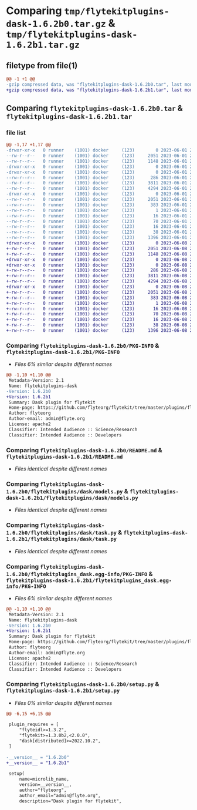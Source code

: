 # Comparing `tmp/flytekitplugins-dask-1.6.2b0.tar.gz` & `tmp/flytekitplugins-dask-1.6.2b1.tar.gz`

## filetype from file(1)

```diff
@@ -1 +1 @@
-gzip compressed data, was "flytekitplugins-dask-1.6.2b0.tar", last modified: Thu Jun  1 20:41:52 2023, max compression
+gzip compressed data, was "flytekitplugins-dask-1.6.2b1.tar", last modified: Thu Jun  8 23:49:41 2023, max compression
```

## Comparing `flytekitplugins-dask-1.6.2b0.tar` & `flytekitplugins-dask-1.6.2b1.tar`

### file list

```diff
@@ -1,17 +1,17 @@
-drwxr-xr-x   0 runner    (1001) docker     (123)        0 2023-06-01 20:41:52.507798 flytekitplugins-dask-1.6.2b0/
--rw-r--r--   0 runner    (1001) docker     (123)     2051 2023-06-01 20:41:52.507798 flytekitplugins-dask-1.6.2b0/PKG-INFO
--rw-r--r--   0 runner    (1001) docker     (123)     1148 2023-06-01 20:41:31.000000 flytekitplugins-dask-1.6.2b0/README.md
-drwxr-xr-x   0 runner    (1001) docker     (123)        0 2023-06-01 20:41:52.507798 flytekitplugins-dask-1.6.2b0/flytekitplugins/
-drwxr-xr-x   0 runner    (1001) docker     (123)        0 2023-06-01 20:41:52.507798 flytekitplugins-dask-1.6.2b0/flytekitplugins/dask/
--rw-r--r--   0 runner    (1001) docker     (123)      286 2023-06-01 20:41:31.000000 flytekitplugins-dask-1.6.2b0/flytekitplugins/dask/__init__.py
--rw-r--r--   0 runner    (1001) docker     (123)     3811 2023-06-01 20:41:31.000000 flytekitplugins-dask-1.6.2b0/flytekitplugins/dask/models.py
--rw-r--r--   0 runner    (1001) docker     (123)     4294 2023-06-01 20:41:31.000000 flytekitplugins-dask-1.6.2b0/flytekitplugins/dask/task.py
-drwxr-xr-x   0 runner    (1001) docker     (123)        0 2023-06-01 20:41:52.507798 flytekitplugins-dask-1.6.2b0/flytekitplugins_dask.egg-info/
--rw-r--r--   0 runner    (1001) docker     (123)     2051 2023-06-01 20:41:52.000000 flytekitplugins-dask-1.6.2b0/flytekitplugins_dask.egg-info/PKG-INFO
--rw-r--r--   0 runner    (1001) docker     (123)      383 2023-06-01 20:41:52.000000 flytekitplugins-dask-1.6.2b0/flytekitplugins_dask.egg-info/SOURCES.txt
--rw-r--r--   0 runner    (1001) docker     (123)        1 2023-06-01 20:41:52.000000 flytekitplugins-dask-1.6.2b0/flytekitplugins_dask.egg-info/dependency_links.txt
--rw-r--r--   0 runner    (1001) docker     (123)       16 2023-06-01 20:41:52.000000 flytekitplugins-dask-1.6.2b0/flytekitplugins_dask.egg-info/namespace_packages.txt
--rw-r--r--   0 runner    (1001) docker     (123)       70 2023-06-01 20:41:52.000000 flytekitplugins-dask-1.6.2b0/flytekitplugins_dask.egg-info/requires.txt
--rw-r--r--   0 runner    (1001) docker     (123)       16 2023-06-01 20:41:52.000000 flytekitplugins-dask-1.6.2b0/flytekitplugins_dask.egg-info/top_level.txt
--rw-r--r--   0 runner    (1001) docker     (123)       38 2023-06-01 20:41:52.507798 flytekitplugins-dask-1.6.2b0/setup.cfg
--rw-r--r--   0 runner    (1001) docker     (123)     1396 2023-06-01 20:41:50.000000 flytekitplugins-dask-1.6.2b0/setup.py
+drwxr-xr-x   0 runner    (1001) docker     (123)        0 2023-06-08 23:49:41.203219 flytekitplugins-dask-1.6.2b1/
+-rw-r--r--   0 runner    (1001) docker     (123)     2051 2023-06-08 23:49:41.203219 flytekitplugins-dask-1.6.2b1/PKG-INFO
+-rw-r--r--   0 runner    (1001) docker     (123)     1148 2023-06-08 23:49:15.000000 flytekitplugins-dask-1.6.2b1/README.md
+drwxr-xr-x   0 runner    (1001) docker     (123)        0 2023-06-08 23:49:41.199218 flytekitplugins-dask-1.6.2b1/flytekitplugins/
+drwxr-xr-x   0 runner    (1001) docker     (123)        0 2023-06-08 23:49:41.203219 flytekitplugins-dask-1.6.2b1/flytekitplugins/dask/
+-rw-r--r--   0 runner    (1001) docker     (123)      286 2023-06-08 23:49:15.000000 flytekitplugins-dask-1.6.2b1/flytekitplugins/dask/__init__.py
+-rw-r--r--   0 runner    (1001) docker     (123)     3811 2023-06-08 23:49:15.000000 flytekitplugins-dask-1.6.2b1/flytekitplugins/dask/models.py
+-rw-r--r--   0 runner    (1001) docker     (123)     4294 2023-06-08 23:49:15.000000 flytekitplugins-dask-1.6.2b1/flytekitplugins/dask/task.py
+drwxr-xr-x   0 runner    (1001) docker     (123)        0 2023-06-08 23:49:41.203219 flytekitplugins-dask-1.6.2b1/flytekitplugins_dask.egg-info/
+-rw-r--r--   0 runner    (1001) docker     (123)     2051 2023-06-08 23:49:41.000000 flytekitplugins-dask-1.6.2b1/flytekitplugins_dask.egg-info/PKG-INFO
+-rw-r--r--   0 runner    (1001) docker     (123)      383 2023-06-08 23:49:41.000000 flytekitplugins-dask-1.6.2b1/flytekitplugins_dask.egg-info/SOURCES.txt
+-rw-r--r--   0 runner    (1001) docker     (123)        1 2023-06-08 23:49:41.000000 flytekitplugins-dask-1.6.2b1/flytekitplugins_dask.egg-info/dependency_links.txt
+-rw-r--r--   0 runner    (1001) docker     (123)       16 2023-06-08 23:49:41.000000 flytekitplugins-dask-1.6.2b1/flytekitplugins_dask.egg-info/namespace_packages.txt
+-rw-r--r--   0 runner    (1001) docker     (123)       70 2023-06-08 23:49:41.000000 flytekitplugins-dask-1.6.2b1/flytekitplugins_dask.egg-info/requires.txt
+-rw-r--r--   0 runner    (1001) docker     (123)       16 2023-06-08 23:49:41.000000 flytekitplugins-dask-1.6.2b1/flytekitplugins_dask.egg-info/top_level.txt
+-rw-r--r--   0 runner    (1001) docker     (123)       38 2023-06-08 23:49:41.203219 flytekitplugins-dask-1.6.2b1/setup.cfg
+-rw-r--r--   0 runner    (1001) docker     (123)     1396 2023-06-08 23:49:38.000000 flytekitplugins-dask-1.6.2b1/setup.py
```

### Comparing `flytekitplugins-dask-1.6.2b0/PKG-INFO` & `flytekitplugins-dask-1.6.2b1/PKG-INFO`

 * *Files 6% similar despite different names*

```diff
@@ -1,10 +1,10 @@
 Metadata-Version: 2.1
 Name: flytekitplugins-dask
-Version: 1.6.2b0
+Version: 1.6.2b1
 Summary: Dask plugin for flytekit
 Home-page: https://github.com/flyteorg/flytekit/tree/master/plugins/flytekit-dask
 Author: flyteorg
 Author-email: admin@flyte.org
 License: apache2
 Classifier: Intended Audience :: Science/Research
 Classifier: Intended Audience :: Developers
```

### Comparing `flytekitplugins-dask-1.6.2b0/README.md` & `flytekitplugins-dask-1.6.2b1/README.md`

 * *Files identical despite different names*

### Comparing `flytekitplugins-dask-1.6.2b0/flytekitplugins/dask/models.py` & `flytekitplugins-dask-1.6.2b1/flytekitplugins/dask/models.py`

 * *Files identical despite different names*

### Comparing `flytekitplugins-dask-1.6.2b0/flytekitplugins/dask/task.py` & `flytekitplugins-dask-1.6.2b1/flytekitplugins/dask/task.py`

 * *Files identical despite different names*

### Comparing `flytekitplugins-dask-1.6.2b0/flytekitplugins_dask.egg-info/PKG-INFO` & `flytekitplugins-dask-1.6.2b1/flytekitplugins_dask.egg-info/PKG-INFO`

 * *Files 6% similar despite different names*

```diff
@@ -1,10 +1,10 @@
 Metadata-Version: 2.1
 Name: flytekitplugins-dask
-Version: 1.6.2b0
+Version: 1.6.2b1
 Summary: Dask plugin for flytekit
 Home-page: https://github.com/flyteorg/flytekit/tree/master/plugins/flytekit-dask
 Author: flyteorg
 Author-email: admin@flyte.org
 License: apache2
 Classifier: Intended Audience :: Science/Research
 Classifier: Intended Audience :: Developers
```

### Comparing `flytekitplugins-dask-1.6.2b0/setup.py` & `flytekitplugins-dask-1.6.2b1/setup.py`

 * *Files 0% similar despite different names*

```diff
@@ -6,15 +6,15 @@
 
 plugin_requires = [
     "flyteidl>=1.3.2",
     "flytekit>=1.3.0b2,<2.0.0",
     "dask[distributed]>=2022.10.2",
 ]
 
-__version__ = "1.6.2b0"
+__version__ = "1.6.2b1"
 
 setup(
     name=microlib_name,
     version=__version__,
     author="flyteorg",
     author_email="admin@flyte.org",
     description="Dask plugin for flytekit",
```

